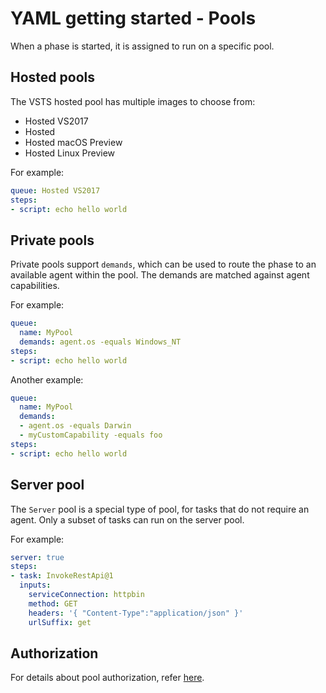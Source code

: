 # YAML getting started - Pools

When a phase is started, it is assigned to run on a specific pool.

## Hosted pools

The VSTS hosted pool has multiple images to choose from:
- Hosted VS2017
- Hosted
- Hosted macOS Preview
- Hosted Linux Preview

For example:

```yaml
queue: Hosted VS2017
steps:
- script: echo hello world
```

## Private pools

Private pools support `demands`, which can be used to route the phase to an available agent
within the pool. The demands are matched against agent capabilities.

For example:

```yaml
queue:
  name: MyPool
  demands: agent.os -equals Windows_NT
steps:
- script: echo hello world
```

Another example:

```yaml
queue:
  name: MyPool
  demands:
  - agent.os -equals Darwin
  - myCustomCapability -equals foo
steps:
- script: echo hello world
```

## Server pool

The `Server` pool is a special type of pool, for tasks that do not require an agent.
Only a subset of tasks can run on the server pool.

For example:

```yaml
server: true
steps:
- task: InvokeRestApi@1
  inputs:
    serviceConnection: httpbin
    method: GET
    headers: '{ "Content-Type":"application/json" }'
    urlSuffix: get
```

## Authorization

For details about pool authorization, refer [here](yamlgettingstarted-authz.md).
